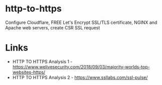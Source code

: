 # http-to-https
Configure Cloudflare, FREE Let's Encrypt SSL/TLS certificate, NGINX and Apache web servers, create CSR SSL request

# Links
- HTTP TO HTTPS Analysis 1 - https://www.welivesecurity.com/2018/09/03/majority-worlds-top-websites-https/
- HTTP TO HTTPS Analysis 2 - https://www.ssllabs.com/ssl-pulse/
